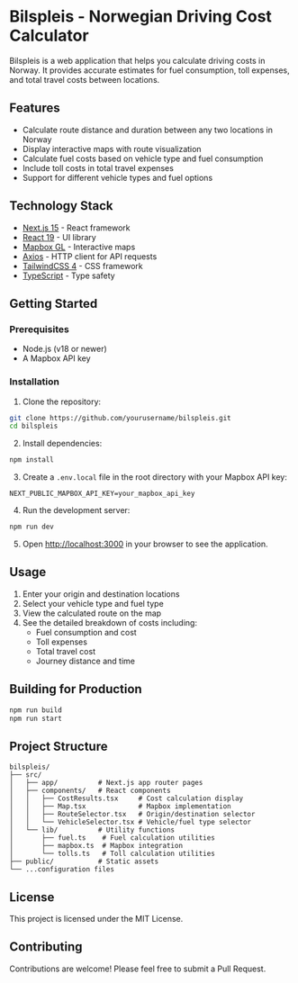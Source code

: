 # Bilspleis - Norwegian Driving Cost Calculator

Bilspleis is a web application that helps you calculate driving costs in Norway. It provides accurate estimates for fuel consumption, toll expenses, and total travel costs between locations.

## Features

- Calculate route distance and duration between any two locations in Norway
- Display interactive maps with route visualization
- Calculate fuel costs based on vehicle type and fuel consumption
- Include toll costs in total travel expenses
- Support for different vehicle types and fuel options

## Technology Stack

- [Next.js 15](https://nextjs.org/) - React framework
- [React 19](https://react.dev/) - UI library
- [Mapbox GL](https://www.mapbox.com/) - Interactive maps
- [Axios](https://axios-http.com/) - HTTP client for API requests
- [TailwindCSS 4](https://tailwindcss.com/) - CSS framework
- [TypeScript](https://www.typescriptlang.org/) - Type safety

## Getting Started

### Prerequisites

- Node.js (v18 or newer)
- A Mapbox API key

### Installation

1. Clone the repository:
```bash
git clone https://github.com/yourusername/bilspleis.git
cd bilspleis
```

2. Install dependencies:
```bash
npm install
```

3. Create a `.env.local` file in the root directory with your Mapbox API key:
```
NEXT_PUBLIC_MAPBOX_API_KEY=your_mapbox_api_key
```

4. Run the development server:
```bash
npm run dev
```

5. Open [http://localhost:3000](http://localhost:3000) in your browser to see the application.

## Usage

1. Enter your origin and destination locations
2. Select your vehicle type and fuel type
3. View the calculated route on the map
4. See the detailed breakdown of costs including:
   - Fuel consumption and cost
   - Toll expenses
   - Total travel cost
   - Journey distance and time

## Building for Production

```bash
npm run build
npm run start
```

## Project Structure

```
bilspleis/
├── src/
│   ├── app/          # Next.js app router pages
│   ├── components/   # React components
│   │   ├── CostResults.tsx     # Cost calculation display
│   │   ├── Map.tsx             # Mapbox implementation
│   │   ├── RouteSelector.tsx   # Origin/destination selector
│   │   └── VehicleSelector.tsx # Vehicle/fuel type selector
│   └── lib/          # Utility functions
│       ├── fuel.ts    # Fuel calculation utilities
│       ├── mapbox.ts  # Mapbox integration
│       └── tolls.ts   # Toll calculation utilities
├── public/           # Static assets
└── ...configuration files
```

## License

This project is licensed under the MIT License.

## Contributing

Contributions are welcome! Please feel free to submit a Pull Request.